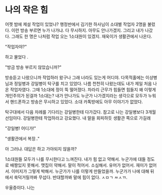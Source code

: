 # 나의 작은 힘

어젯 밤에 제설 작업이 있었나? 행정반에서 김기한 하사님이 소대별 작업자 2명을 불렀다. 이런 방송 부르면 누가 나가냐. 다 무시하지. 아무도 안나가겠지. 그리고 내가 나갔다. 그래도 한 명은 나처럼 작업 오는 1소대원이 있겠지. 재욱이가 생활관에서 나온다. 

 "작업자야?"

하고 물었다 .

 "방금 방송 부르지 않았습니까?"

방송듣고 나왔으니까 작업하러 왔구나 그래 너라도 있는게 어디야. 다목적홀에는 이상병님과 정일병과 강일병이 탁구를 치고 있었다. 나름 천천히 나왔는데도 내가 제일 처음 나온 작업자였다. 그때 1소대에 정이 뚝 떨어졌다. 차라리 근무가 힘들면 힘들지 왜 이렇게 개인주의가 된걸까 1소대는? 내가 안나가도 누군가 나가겠지라는 생각으로 모두가 누워서 핸드폰하고 방송은 무시하고 있었다. 소대 카톡방에도 아무 이야기가 없었다. 

 탁구대에서 다음 차례를 기다리는 강일병한테 다가갔다. 참고로 나는 강일병보다 3개월 선임이다. 강일병한테 작업하라고 강요했다. 내 말을 회피하듯 생활관 쪽으로 가길래

 "강일병! 어디가!"

 "생활관에서 복장.."

아 그러냐. 대답은 하고 가야되지 않을까? 

 1소대원들 모두가 나를 무시한다고 느껴진다. 내가 힘 없고 약해서. 누군가에 대들 정도로 배짱있지 못해서. 맷집이 약해서. 말이 적어서. 소심해서. 유머가 없어서. 재미가 없어서. 이미지가 그렇게 박해서. 누군가가 나를 이렇게 만들었을까. 누군가가 나에 대해 뒤에서 쑥덕거릴까봐 무섭다. 반대할까봐 말에 힘이 없다. ㅅㅁㄱ ㅆㅅㄲ.

우울증이다. 나는 
